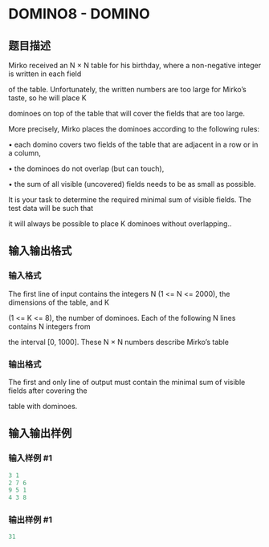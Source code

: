 # DOMINO8 - DOMINO

## 题目描述

Mirko received an N × N table for his birthday, where a non-negative integer is written in each field

of the table. Unfortunately, the written numbers are too large for Mirko’s taste, so he will place K

dominoes on top of the table that will cover the fields that are too large.

More precisely, Mirko places the dominoes according to the following rules:

• each domino covers two fields of the table that are adjacent in a row or in a column,

• the dominoes do not overlap (but can touch),

• the sum of all visible (uncovered) fields needs to be as small as possible.

It is your task to determine the required minimal sum of visible fields. The test data will be such that

it will always be possible to place K dominoes without overlapping..

## 输入输出格式

### 输入格式

The first line of input contains the integers N (1 <= N <= 2000), the dimensions of the table, and K

(1 <= K <= 8), the number of dominoes. Each of the following N lines contains N integers from

the interval \[0, 1000\]. These N × N numbers describe Mirko’s table

### 输出格式

The first and only line of output must contain the minimal sum of visible fields after covering the

table with dominoes.

## 输入输出样例

### 输入样例 #1

```cpp
3 1
2 7 6
9 5 1
4 3 8
```


### 输出样例 #1

```cpp
31
```


